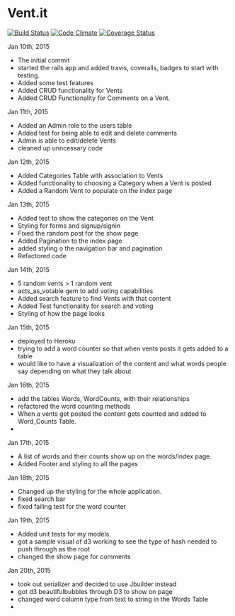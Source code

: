 Vent.it
======

[![Build Status](https://travis-ci.org/chanhpark/vent.it.svg)](https://travis-ci.org/chanhpark/vent.it)
[![Code Climate](https://codeclimate.com/github/chanhpark/vent.it/badges/gpa.svg)](https://codeclimate.com/github/chanhpark/vent.it)
[![Coverage Status](https://coveralls.io/repos/chanhpark/vent.it/badge.png?branch=master)](https://coveralls.io/r/chanhpark/vent.it?branch=master)

Jan 10th, 2015
  - The initial commit 
  - started the rails app and added travis, coveralls, badges to start with testing.
  - Added some test features 
  - Added CRUD functionality for Vents
  - Added CRUD Functionality for Comments on a Vent.

Jan 11th, 2015
  - Added an Admin role to the users table
  - Added test for being able to edit and delete comments
  - Admin is able to edit/delete Vents
  - cleaned up unncessary code

Jan 12th, 2015
  - Added Categories Table with association to Vents
  - Added functionality to choosing a Category when a Vent is posted
  - Added a Random Vent to populate on the index page

Jan 13th, 2015
  - Added test to show the categories on the Vent
  - Styling for forms and signup/signin
  - Fixed the random post for the show page
  - Added Pagination to the index page
  - added styling o the navigation bar and pagination
  - Refactored code

Jan 14th, 2015
  - 5 random vents > 1 random vent
  - acts_as_votable gem to add voting capabilities
  - Added search feature to find Vents with that content
  - Added Test functionality for search and voting
  - Styling of how the page looks

Jan 15th, 2015
  - deployed to Heroku
  - trying to add a word counter so that when vents posts it gets added to a table
  - would like to have a visualization of the content and what words people say 
    depending on what they talk about

Jan 16th, 2015
  - add the tables Words, WordCounts, with their relationships
  - refactored the word counting methods
  - When a vents get posted the content gets counted and added to Word_Counts Table.
  - 
Jan 17th, 2015
  - A list of words and their counts show up on the words/index page.
  - Added Footer and styling to all the pages

Jan 18th, 2015
   - Changed up the styling for the whole application.
   - fixed search bar
   - fixed failing test for the word counter

Jan 19th, 2015
   - Added unit tests for my models.
   - got a sample visual of d3 working to see the type of hash needed to push through as the root
   - changed the show page for comments
   
Jan 20th, 2015
   - took out serializer and decided to use Jbuilder instead
   - got d3 beautifulbubbles through D3 to show on page
   - changed word column type from text to string in the Words Table
   - 

